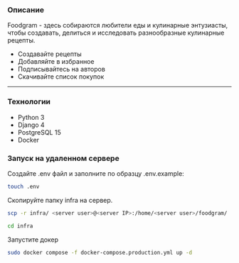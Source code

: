 ### Описание
Foodgram - здесь собираются любители еды и кулинарные энтузиасты, чтобы 
создавать, делиться и исследовать разнообразные кулинарные рецепты.
- Создавайте рецепты
- Добавляйте в избранное
- Подписывайтесь на авторов
- Скачивайте список покупок

---
### Технологии
- Python 3
- Django 4
- PostgreSQL 15
- Docker
### Запуск на удаленном сервере
Создайте .env файл и заполните по образцу .env.example:
``` bash
touch .env
```
Скопируйте папку infra на сервер.
```bash
scp -r infra/ <server user>@<server IP>:/home/<server user>/foodgram/
```
```bash
cd infra
```
Запустите докер
```bash
sudo docker compose -f docker-compose.production.yml up -d
```

